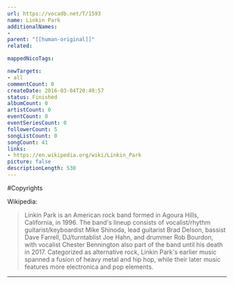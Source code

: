 ```yaml
---
url: https://vocadb.net/T/1593
name: Linkin Park
additionalNames: 
- 
parent: "[[human-original]]"
related:

mappedNicoTags:

newTargets:
- all
commentCount: 0
createDate: 2016-03-04T20:49:57
status: Finished
albumCount: 0
artistCount: 0
eventCount: 0
eventSeriesCount: 0
followerCount: 5
songListCount: 0
songCount: 41
links: 
- https://en.wikipedia.org/wiki/Linkin_Park
picture: false
descriptionLength: 530
---
```


#Copyrights

Wikipedia:
> Linkin Park is an American rock band formed in Agoura Hills, California, in 1996. The band's lineup consists of vocalist/rhythm guitarist/keyboardist Mike Shinoda, lead guitarist Brad Delson, bassist Dave Farrell, DJ/turntablist Joe Hahn, and drummer Rob Bourdon, with vocalist Chester Bennington also part of the band until his death in 2017. Categorized as alternative rock, Linkin Park's earlier music spanned a fusion of heavy metal and hip hop, while their later music features more electronica and pop elements.

---

